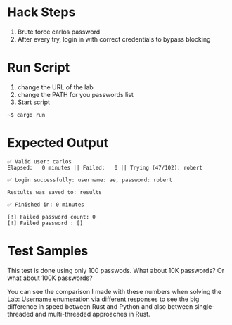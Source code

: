 # Hack Steps
1. Brute force carlos password
2. After every try, login in with correct credentials to bypass blocking

# Run Script
1. change the URL of the lab
2. change the PATH for you passwords list
3. Start script
```
~$ cargo run
```

# Expected Output
```
✅ Valid user: carlos
Elapsed:   0 minutes || Failed:   0 || Trying (47/102): robert                                            

✅ Login successfully: username: ae, password: robert

Restults was saved to: results

✅ Finished in: 0 minutes

[!] Failed password count: 0 
[!] Failed password : []
```
# Test Samples
This test is done using only 100 passwods. What about 10K passwords?
Or what about 100K passwords?

You can see the comparison I made with these numbers when solving the [Lab: Username enumeration via different responses](https://github.com/elqalawii/portswigger_labs_with_rust/tree/main/Authentication/username_enumeration_via_different_responses) to see the big difference in speed between Rust and Python and also between single-threaded and multi-threaded approaches in Rust.
